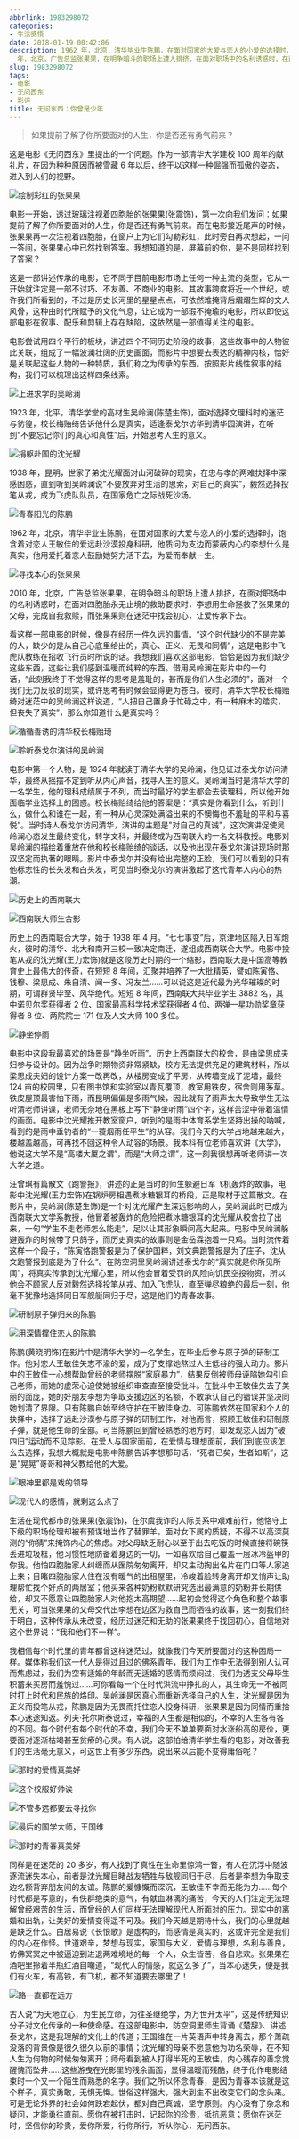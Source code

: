 ```yaml
---
abbrlink: 1983298072
categories:
- 生活感悟
date: 2018-01-19 00:42:06
description: 1962 年，北京，清华毕业生陈鹏，在面对国家的大爱与恋人的小爱的选择时，饱含着对恋人王敏佳的爱远赴沙漠投身科研，他质问为支边而蒙蔽内心的李想什么是真实，他用爱托着恋人鼓励她努力活下去，为爱而奉献一生;2010
  年，北京，广告总监张果果，在明争暗斗的职场上遭人排挤，在面对职场中的名利诱惑时，在面对四胞胎永无止境的救助要求时，李想用生命拯救了张果果的父母，完成自我救赎，而张果果则在迷茫中找会初心，让爱传承下去;[聆听泰戈尔演讲的吴岭澜](https://ww1.sinaimg.cn/large/4c36074fly1fzix9228b7j20k008jglz.jpg)
slug: 1983298072
tags:
- 电影
- 无问西东
- 影评
title: 无问东西：你曾是少年
---
```


> 如果提前了解了你所要面对的人生，你是否还有勇气前来？

这是电影《无问西东》里提出的一个问题。作为一部清华大学建校 100 周年的献礼片，在因为种种原因而被雪藏 6 年以后，终于以这样一种倔强而孤傲的姿态，进入到人们的视野。

![绘制彩红的张果果](https://ww1.sinaimg.cn/large/4c36074fly1fzix8zud6lj20k00dcwfa.jpg)

电影一开始，透过玻璃注视着四胞胎的张果果(张震饰)，第一次向我们发问：如果提前了解了你所要面对的人生，你是否还有勇气前来。而在电影接近尾声的时候，张果果再一次注视着四胞胎，在窗户上为它们勾勒彩虹，此时旁白再次想起，一问一答间，张果果心中已然找到答案。我想知道的是，屏幕前的你，是不是同样找到了答案？

这是一部讲述传承的电影，它不同于目前电影市场上任何一种主流的类型，它从一开始就注定是一部不讨巧、不友善、不商业的电影。其故事跨度将近一个世纪，或许我们所看到的，不过是历史长河里的星星点点，可依然难掩背后熠熠生辉的文人风骨，这种由时代所赋予的文化气息，让它成为一部瑕不掩瑜的电影，所以即使这部电影在叙事、配乐和剪辑上存在缺陷，这依然是一部值得关注的电影。

电影尝试用四个平行的板块，讲述四个不同历史阶段的故事，这些故事中的人物彼此关联，组成了一幅波澜壮阔的历史画面，而影片中想要去表达的精神内核，恰好是关联起这些人物的一种特质，我们称之为传承的东西。按照影片线性叙事的结构，我们可以梳理出这样四条线索。

![上进求学的吴岭澜](https://ww1.sinaimg.cn/large/4c36074fly1fzix908ltfj20im0cemxf.jpg)

1923 年，北平，清华学堂的高材生吴岭澜(陈楚生饰)，面对选择文理科时的迷茫与彷徨，校长梅贻绮告诉他什么是真实，适逢泰戈尔访华到清华园演讲，在听到“不要忘记你们的真心和真性”后，开始思考人生的意义。

![捐躯赴国的沈光耀](https://ww1.sinaimg.cn/large/4c36074fly1fzix90krfyj20k008j752.jpg)

1938 年，昆明，世家子弟沈光耀面对山河破碎的现实，在忠与孝的两难抉择中深感困惑，直到听到吴岭澜说“不要放弃对生活的思索，对自己的真实”，毅然选择投笔从戎，成为飞虎队队员，在国家危亡之际战死沙场。

![青春阳光的陈鹏](https://ww1.sinaimg.cn/large/4c36074fly1fzix90y9pij20k008kdg7.jpg)

1962 年，北京，清华毕业生陈鹏，在面对国家的大爱与恋人的小爱的选择时，饱含着对恋人王敏佳的爱远赴沙漠投身科研，他质问为支边而蒙蔽内心的李想什么是真实，他用爱托着恋人鼓励她努力活下去，为爱而奉献一生。

![寻找本心的张果果](https://ww1.sinaimg.cn/large/4c36074fly1fzix91ay5tj20k008jaab.jpg)

2010 年，北京，广告总监张果果，在明争暗斗的职场上遭人排挤，在面对职场中的名利诱惑时，在面对四胞胎永无止境的救助要求时，李想用生命拯救了张果果的父母，完成自我救赎，而张果果则在迷茫中找会初心，让爱传承下去。

看这样一部电影的时候，像是在经历一件久远的事情。“这个时代缺少的不是完美的人，缺少的是从自己心底里给出的，真心、正义、无畏和同情”，这是电影中飞虎队教练在招收飞行员时所说的话。我想我们喜欢这部电影，恰恰是因为我们缺少这些东西，这些让我们感到温暖而纯粹的东西。借用吴岭澜在影片中的一句话，“此刻我终于不觉得这样的思考是羞耻的，甚而是你们人生必须的”，面对一个我们无力反驳的现实，或许思考有时候会显得更为苍白。彼时，清华大学校长梅贻绮对迷茫中的吴岭澜这样说道，“人把自己置身于忙碌之中，有一种麻木的踏实，但丧失了真实”，那么你知道什么是真实吗？

![循循善诱的清华校长梅贻琦](https://ww1.sinaimg.cn/large/4c36074fly1fzix91o2q1j20k008ijrs.jpg)

![聆听泰戈尔演讲的吴岭澜](https://ww1.sinaimg.cn/large/4c36074fly1fzix9228b7j20k008jglz.jpg)

电影中第一个人物，是 1924 年就读于清华大学的吴岭澜，他见证过泰戈尔访问清华，最终从摇摆不定到听从内心声音，找寻人生的意义。吴岭澜当时是清华大学的一名学生，他的理科成绩属于不列，而当时最好的学生都会去读理科，所以他开始面临学业选择上的困惑。校长梅贻绮给他的答案是：“真实是你看到什么，听到什么，做什么和谁在一起，有一种从心灵深处满溢出来的不懊悔也不羞耻的平和与喜悦”。当时诗人泰戈尔访问清华，演讲的主题是"对自己的真诚"，这次演讲促使吴岭澜心态发生最终变化，转学文科，并最终成为西南联大的一名文科教授。电影对吴岭澜的描绘着重放在他和校长梅贻绮的谈话，以及他出现在泰戈尔演讲现场时那双坚定而执著的眼睛。影片中泰戈尔并没有给出完整的正脸，我们可以看到的只有他标志性的长头发和白头发，可见当时泰戈尔的演讲激起了这代青年人内心的热潮。

![历史上的西南联大](https://ww1.sinaimg.cn/large/4c36074fly1fzix92hg98j20k00dctap.jpg)

![西南联大师生合影](https://ww1.sinaimg.cn/large/4c36074fly1fzix92xcccj20k00ak0tv.jpg)

历史上的西南联合大学，始于 1938 年 4 月。“七七事变”后，京津地区陷入日军炮火，彼时的清华、北大和南开三校一致决定南迁，遂组成西南联合大学。电影中投笔从戎的沈光耀(王力宏饰)就是这段历史时期的一个缩影，西南联大是中国高等教育史上最伟大的传奇，在短短 8 年间，汇聚并培养了一大批精英，譬如陈寅恪、钱穆、梁思成、朱自清、闻一多、冯友兰……可以说这是近代最为光华璀璨的时期，可谓群贤毕至、风华绝代。短短 8 年间，西南联大共毕业学生 3882 名，其中诺贝尔奖获得者 2 位、国家最高科学技术奖获得者 4 位、两弹一星功勋奖章获得者 8 位、两院院士 171 位及人文大师 100 多位。

![静坐停雨](https://ww1.sinaimg.cn/large/4c36074fly1fziz5a315dg208w04iqoj.jpg)

电影中这段我最喜欢的场景是“静坐听雨”。历史上西南联大的校舍，是由梁思成夫妇参与设计的。因为战争时期物资非常紧缺，校方无法提供充足的建筑材料，所以梁思成夫妇的设计方案一改再改，从楼房变成了平房，从砖墙变成了泥墙，最终 124 亩的校园里，只有图书馆和实验室以青瓦覆顶，教室用铁皮，宿舍则用茅草。铁皮屋顶最害怕下雨，而昆明偏偏是多雨气候，因此就有了雨声太大导致学生无法听清老师讲课，老师无奈地在黑板上写下“静坐听雨”四个字，这样苦涩中带着温情的画面。电影中沈光耀推开教室窗户，听到的是雨中体育系学生坚持出操的呐喊，看到的是雨中垂钓者的“一蓑烟雨任平生”的从容。我们今天的大学占地越来越大，楼越盖越高，可再找不回这种令人动容的场景。我本科有位老师喜欢讲《大学》，他说这大学不是“高楼大厦之谓”，而是“大师之谓”，这一刻我很想再听老师讲一次大学之道。

汪曾琪有篇散文《跑警报》，讲述的正是当时的师生躲避日军飞机轰炸的故事，电影中沈光耀(王力宏饰)在锅炉房相遇煮冰糖银耳的桥段，正是取材于这篇散文。在影片中，吴岭澜(陈楚生饰)是一个对沈光耀产生深远影响的人，吴岭澜此时已成为西南联大文学系教授，他冒着被轰炸的危险把煮冰糖银耳的沈光耀从校舍拉了出来，一句“学生不走老师怎么能走”，足以让其形象瞬间高大起来。电影中吴岭澜躲避轰炸的时候带了只鸽子，而历史真实的故事则是金岳霖抱着一只鸡。当时流传着这样一个段子，“陈寅恪跑警报是为了保护国粹，刘文典跑警报是为了庄子，沈从文跑警报到底是为了什么“。在防空洞里吴岭澜讲述泰戈尔的“真实就是你所见所闻”，将真实传承到沈光耀心里，所以他会冒着受罚的风险向饥民空投物资，所以他会不顾家人反对毅然选择投笔从戎、加入飞虎队，直至弹尽粮绝的最后一刻，他毫不犹豫地选择同日军舰艇同归于尽，这是他们的青春故事。

![研制原子弹归来的陈鹏](https://ww1.sinaimg.cn/large/4c36074fly1fziz2jnwqxj20k008qglu.jpg)

![用深情撑住恋人的陈鹏](https://ww1.sinaimg.cn/large/4c36074fly1fziz0e6ffpj20k008j0sv.jpg)

陈鹏(黄晓明饰)在影片中是清华大学的一名学生，在毕业后参与原子弹的研制工作。他对恋人王敏佳矢志不渝的爱，成为了支撑她熬过人生低谷的强大动力。影片中的王敏佳一心想帮助曾经的老师摆脱“家庭暴力”，结果反倒被师母诬陷她勾引自己老师，而她的虚荣心迫使她被组织审查直至接受批斗。在批斗中王敏佳失去了美丽的面庞，她的好朋友李想为争取支援边区的名额，不敢承认自己的错误并坚决同她划清了界限。只有陈鹏自始至终守护在王敏佳身边。可陈鹏依然在国家和个人的抉择中，选择了远赴沙漠参与原子弹的研制工作，对他而言，照顾王敏佳和研制原子弹，就是他生命的全部。可当陈鹏回到曾经熟悉的地方时，却发现恋人因为“破四旧”运动而不见踪影。在爱人与国家面前，在爱情与理想面前，我们到底应该怎么去选择，我想大概就是电影中陈鹏告诉李想那句话，“死者已矣，生者如斯”，这是“晃晃”哥哥和神父教给他的大爱。

![眼神里都是戏的领导](https://ww1.sinaimg.cn/large/4c36074fly1fziyx3olwlj20k008j74o.jpg)

![现代人的感情，就剩这么点了](https://ww1.sinaimg.cn/large/4c36074fly1fziyuosabbj20k00b6jru.jpg)

生活在现代都市的张果果(张震饰)，在尔虞我诈的人际关系中艰难前行，他恪守上下级的职场伦理却被有预谋地当作了替罪羊。面对女下属的质疑，不得不以高深莫测的“你猜”来掩饰内心的焦虑。对父母缺乏耐心以至于出去吃饭的时候直接将碗筷丢进垃圾框，他习惯性地防备着身边的一切，一如喜欢给自己覆盖一层冰冷盔甲的你我。他怕四胞胎家人纠缠而从医院匆匆离开，却又主动掏出名片在门口等人家追上来；目睹四胞胎家人住在没有暖气的出租屋里，冷峻着脸转身离开却又悄声让助理帮忙找个好点的两居室；他买来各种奶粉默默研究选出最满意的奶粉并长期供给，却又不愿意让四胞胎家人对他抱太高期望……起初会觉得这个角色和整个故事无关，可当张果果的父母交代出李想在边区为救自己而牺牲的故事，这一刻我们终于明白，这种传承从未改变，经历过迷茫和无助的张果果终于找回初心，自信地对这个世界说：“我和他们不一样”。

我相信每个时代里的青年都曾这样迷茫过，就像我们今天所要面对的这种困局一样。媒体称我们这一代人是得过且过的佛系青年，我们为工作中无法得到别人认可而焦虑过，我们为空有适婚的年龄而无适婚的感情而烦闷过，我们为透支父母毕生积蓄来买房而羞愧过……可你看每一个在时代洪流中挣扎的人，其生命无一不被同时打上时代和民族的烙印。吴岭澜是因真心而重新选择自己的人生，沈光耀是因为正义而投笔从戎，陈鹏是因为无畏而托住恋人投身科研，张果果是因为同情而重拾本心迷途知返。列夫·托尔斯泰说过，幸福的人生都是相似的，不幸的人生各有各的不同。每个时代有每个时代的不幸，我们今天不单单要面对水涨船高的房价，更要面对逐渐枯竭甚至贫瘠的心灵。有人说，这部拍给清华学生看的电影，对改善我们的生活毫无意义，可这世上有多少东西，说出来以后能不变得庸俗呢？

![那时的爱情真美好](https://ww1.sinaimg.cn/large/4c36074fly1fziybilwuzj20k008jgn3.jpg)

![这个校服好帅诶](https://ww1.sinaimg.cn/large/4c36074fly1fziy854xwlj20k00mc76q.jpg)

![不管多远都要去寻找你](https://ww1.sinaimg.cn/large/4c36074fly1fziy5i3lsaj20k008jglt.jpg)

![最后的国学大师，王国维](https://ww1.sinaimg.cn/large/4c36074fly1fzixza9zkyj20k008jmxh.jpg)

![那时的青春真美好](https://ww1.sinaimg.cn/large/4c36074fly1fzixbsfnn1j20k008j0t6.jpg)

同样是在迷茫的 20 多岁，有人找到了真性在生命里惊鸿一瞥，有人在沉浮中随波逐流迷失本心，前者是沈光耀目睹战友牺牲与敌舰同归于尽，后者是李想为争取支边名额背弃朋友间的友谊。陈鹏的爱慷慨而深沉，王敏佳不幸而无能为力……每个时代都是写意的，有佚群绝类的意气，有献血淋漓的痛苦，今天的人们注定无法理解曾经艰苦的生活，而曾经的人们同样无法理解现代人所面对的压力。现实中的离婚和出轨，让美好的爱情变得遥不可及。我们今天越是期待什么，我们的心里就越是缺乏什么。白居易说《长恨歌》是虚构的，而感情是真实的，这或许完全是我们的内心在作怪。世道艰辛，梦想与现实，家国与大义，爱情与理想，名利与善良，仿佛冥冥之中被逼迫到进退两难境地的每一个人，众生皆苦，各自悲欢。张果果在酒吧里拎着半瓶红酒自嘲道，“现代人的情感，就这么多了”，当本心迷失，便是我们有火车，有高铁，有飞机，都不知道要去哪里了！

![路一直都在远方](https://ww1.sinaimg.cn/large/4c36074fly1fzix980ipuj20k008imyk.jpg)

古人说“为天地立心，为生民立命，为往圣继绝学，为万世开太平”，这是传统知识分子对文化传承的一种使命感。在这部电影中，防空洞里师生背诵《楚辞》、讲述泰戈尔，这是我理解的文化上的传道；王国维在一片英语声中转身离去，那个萧疏没落的背景像是很久很久以前的事情；沈光耀的母亲不愿意他为功名荣辱，在不知人生为何物的时候匆匆离开；师母看到被人打得半死的王敏佳，内心残存的善念觉醒愧而坠井……这些游曳在光影里的残余画面，显得温暖而残酷，终于化作电影结束时一个又一个陌生而熟悉的名字。我们之所以怀念青春，是因为青春本该就是这个样子，真实勇敢，无惧无悔。世俗这样强大，强大到生不出改变它们的念头来。可是无论外界的社会如何跌宕起伏，都对自己真诚，坚守原则。内心没有了杂念和疑问，才能勇往直前。愿你在被打击时，记起你的珍贵，抵抗恶意；愿你在迷茫时，坚信你的珍贵，爱你所爱，行你所行，听从你心，无问西东。